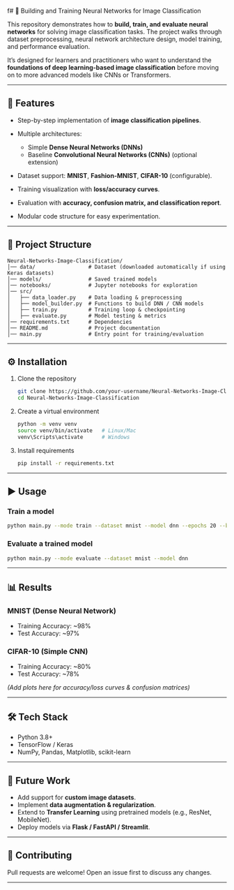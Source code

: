 f# 🧠 Building and Training Neural Networks for Image Classification

This repository demonstrates how to **build, train, and evaluate neural networks** for solving image classification tasks. The project walks through dataset preprocessing, neural network architecture design, model training, and performance evaluation.

It’s designed for learners and practitioners who want to understand the **foundations of deep learning-based image classification** before moving on to more advanced models like CNNs or Transformers.

---

## 🚀 Features

* Step-by-step implementation of **image classification pipelines**.
* Multiple architectures:

  * Simple **Dense Neural Networks (DNNs)**
  * Baseline **Convolutional Neural Networks (CNNs)** (optional extension)
* Dataset support: **MNIST**, **Fashion-MNIST**, **CIFAR-10** (configurable).
* Training visualization with **loss/accuracy curves**.
* Evaluation with **accuracy, confusion matrix, and classification report**.
* Modular code structure for easy experimentation.

---

## 📂 Project Structure

```
Neural-Networks-Image-Classification/
│── data/                 # Dataset (downloaded automatically if using Keras datasets)
│── models/               # Saved trained models
│── notebooks/            # Jupyter notebooks for exploration
│── src/
│   ├── data_loader.py    # Data loading & preprocessing
│   ├── model_builder.py  # Functions to build DNN / CNN models
│   ├── train.py          # Training loop & checkpointing
│   ├── evaluate.py       # Model testing & metrics
│── requirements.txt      # Dependencies
│── README.md             # Project documentation
│── main.py               # Entry point for training/evaluation
```

---

## ⚙️ Installation

1. Clone the repository

   ```bash
   git clone https://github.com/your-username/Neural-Networks-Image-Classification.git
   cd Neural-Networks-Image-Classification
   ```

2. Create a virtual environment

   ```bash
   python -m venv venv
   source venv/bin/activate   # Linux/Mac
   venv\Scripts\activate      # Windows
   ```

3. Install requirements

   ```bash
   pip install -r requirements.txt
   ```

---

## ▶️ Usage

### Train a model

```bash
python main.py --mode train --dataset mnist --model dnn --epochs 20 --batch_size 128
```

### Evaluate a trained model

```bash
python main.py --mode evaluate --dataset mnist --model dnn
```
---

## 📊 Results

### MNIST (Dense Neural Network)

* Training Accuracy: \~98%
* Test Accuracy: \~97%

### CIFAR-10 (Simple CNN)

* Training Accuracy: \~80%
* Test Accuracy: \~78%

*(Add plots here for accuracy/loss curves & confusion matrices)*

---

## 🛠️ Tech Stack

* Python 3.8+
* TensorFlow / Keras
* NumPy, Pandas, Matplotlib, scikit-learn

---

## 📌 Future Work

* Add support for **custom image datasets**.
* Implement **data augmentation & regularization**.
* Extend to **Transfer Learning** using pretrained models (e.g., ResNet, MobileNet).
* Deploy models via **Flask / FastAPI / Streamlit**.

---

## 🤝 Contributing

Pull requests are welcome! Open an issue first to discuss any changes.

---
